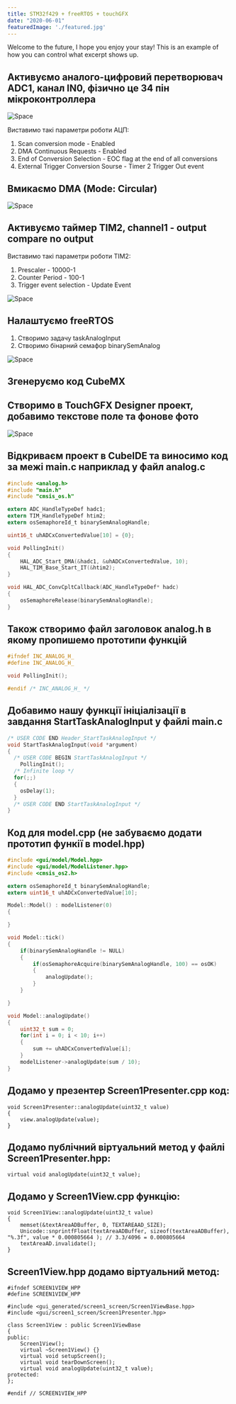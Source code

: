 ```yaml
---
title: STM32f429 + freeRTOS + touchGFX 
date: "2020-06-01"
featuredImage: './featured.jpg'
---
```


Welcome to the future, I hope you enjoy your stay! This is an example of how you can control what excerpt shows up.

<!-- end -->

## Активуємо аналого-цифровий перетворювач ADC1, канал IN0, фізично це 34 пін мікроконтроллера

![Space](./Screenshot_1.jpg)

Виставимо такі параметри роботи АЦП:
1.  Scan conversion mode - Enabled
2.  DMA Continuous Requests - Enabled
3.  End of Conversion Selection - EOC flag at the end of all conversions
4.  External Trigger Conversion Sourse - Timer 2 Trigger Out event 

## Вмикаємо DMA (Mode: Circular)

![Space](./Screenshot_2.jpg)

## Активуємо таймер TIM2, channel1 - output compare no output
Виставимо такі параметри роботи TIM2:
1.  Prescaler - 10000-1
2.  Counter Period  - 100-1
3.  Trigger event selection - Update Event

![Space](./Screenshot_3.jpg)

## Налаштуємо freeRTOS
1.  Створимо задачу taskAnalogInput
2.  Створимо бінарний семафор binarySemAnalog 

![Space](./Screenshot_4.jpg)

## Згенеруємо код CubeMX

## Створимо в TouchGFX Designer проект, добавимо текстове поле та фонове фото

![Space](./Screenshot_5.jpg) 

## Відкриваєм проект в CubeIDE та виносимо код за межі main.c наприклад у файл analog.c

```c
#include <analog.h>
#include "main.h"
#include "cmsis_os.h"

extern ADC_HandleTypeDef hadc1;
extern TIM_HandleTypeDef htim2;
extern osSemaphoreId_t binarySemAnalogHandle;

uint16_t uhADCxConvertedValue[10] = {0};

void PollingInit()
{
	HAL_ADC_Start_DMA(&hadc1, &uhADCxConvertedValue, 10);
	HAL_TIM_Base_Start_IT(&htim2);
}

void HAL_ADC_ConvCpltCallback(ADC_HandleTypeDef* hadc)
{
	osSemaphoreRelease(binarySemAnalogHandle);
}
```

## Також створимо файл заголовок analog.h в якому пропишемо прототипи функцій

```c
#ifndef INC_ANALOG_H_
#define INC_ANALOG_H_

void PollingInit();

#endif /* INC_ANALOG_H_ */
```

## Добавимо нашу функції ініціалізації в завдання StartTaskAnalogInput у файлі main.c

```c
/* USER CODE END Header_StartTaskAnalogInput */
void StartTaskAnalogInput(void *argument)
{
  /* USER CODE BEGIN StartTaskAnalogInput */
	PollingInit();
  /* Infinite loop */
  for(;;)
  {
    osDelay(1);
  }
  /* USER CODE END StartTaskAnalogInput */
}
```
 
## Код для model.cpp (не забуваємо додати прототип функії в model.hpp)

```c
#include <gui/model/Model.hpp>
#include <gui/model/ModelListener.hpp>
#include <cmsis_os2.h>

extern osSemaphoreId_t binarySemAnalogHandle;
extern uint16_t uhADCxConvertedValue[10];

Model::Model() : modelListener(0)
{

}

void Model::tick()
{
	if(binarySemAnalogHandle != NULL)
	{
		if(osSemaphoreAcquire(binarySemAnalogHandle, 100) == osOK)
		{
			analogUpdate();
		}
	}

}

void Model::analogUpdate()
{
	uint32_t sum = 0;
	for(int i = 0; i < 10; i++)
	{
		sum += uhADCxConvertedValue[i];
	}
	modelListener->analogUpdate(sum / 10);
}
```

## Додамо у презентер Screen1Presenter.cpp код:

```
void Screen1Presenter::analogUpdate(uint32_t value)
{
	view.analogUpdate(value);
}
```

## Додамо публічний віртуальний метод у файлі Screen1Presenter.hpp:

```
virtual void analogUpdate(uint32_t value);
```

## Додамо у Screen1View.cpp функцію:

```
void Screen1View::analogUpdate(uint32_t value)
{
	memset(&textAreaADBuffer, 0, TEXTAREAAD_SIZE);
	Unicode::snprintfFloat(textAreaADBuffer, sizeof(textAreaADBuffer), "%.3f", value * 0.000805664 ); // 3.3/4096 = 0.000805664
	textAreaAD.invalidate();
}
```

## Screen1View.hpp додамо віртуальний метод:

```
#ifndef SCREEN1VIEW_HPP
#define SCREEN1VIEW_HPP

#include <gui_generated/screen1_screen/Screen1ViewBase.hpp>
#include <gui/screen1_screen/Screen1Presenter.hpp>

class Screen1View : public Screen1ViewBase
{
public:
    Screen1View();
    virtual ~Screen1View() {}
    virtual void setupScreen();
    virtual void tearDownScreen();
    virtual void analogUpdate(uint32_t value);
protected:
};

#endif // SCREEN1VIEW_HPP 
```


